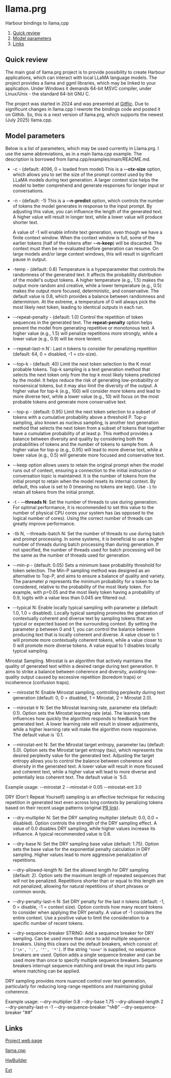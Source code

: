 # llama.prg
Harbour bindings to llama,cpp

1. [Quick review](#quick-review)
2. [Model parameters](#model-parameters)
3. [Links](#links)

## Quick review

The main goal of llama.prg project is to provide possibility to create Harbour applications, which
 can interact with local LLaMA language models.
The project provides a llama and ggml libraries, which may be linked to your application.
Under Windows it demands 64-bit MSVC compiler, under Linux/Unix - the standard 64-bit GNU C.

The project was started in 2024 and was presented at [Gitflic](https://gitflic.ru/project/alkresin/llama_prg).
Due to significunt changes in llama.cpp I rewrote the bindings code and posted it on Githib. So,
 this is a next version of llama.prg, which supports the newest (July 2025) llama.cpp.

## Model parameters

   Below is a list of parameters, which may be used currently in Llama.prg. I use the same
abbreviations, as in a main llama.cpp example. The description is borrowed from llama.cpp/examples/main/README.md.

 - -c  - (default: 4096, 0 = loaded from model) This is a **--ctx-size** option, which
   allows you to set the size of the prompt context used by the LLaMA models during text
   generation. A larger context size helps the model to better comprehend and generate
   responses for longer input or conversations.

 - -n  - (default: -1) This is a **--n-predict** option, which controls the number of tokens the model
   generates in response to the input prompt. By adjusting this value, you can influence
   the length of the generated text. A higher value will result in longer text, while
   a lower value will produce shorter text.

   A value of -1 will enable infinite text generation, even though we have a finite context
   window. When the context window is full, some of the earlier tokens
   (half of the tokens after **--n-keep**) will be discarded. The context must then
   be re-evaluated before generation can resume. On large models and/or large context windows,
   this will result in significant pause in output.

 - -temp - (default: 0.8) Temperature is a
   hyperparameter that controls the randomness of the generated text. It affects the
   probability distribution of the model's output tokens. A higher temperature (e.g., 1.5)
   makes the output more random and creative, while a lower temperature (e.g., 0.5) makes
   the output more focused, deterministic, and conservative. The default value is 0.8,
   which provides a balance between randomness and determinism. At the extreme, a
   temperature of 0 will always pick the most likely next token, leading to identical
   outputs in each run.

 - --repeat-penalty - (default: 1.0) Control the repetition of token sequences in the generated text.
   The **repeat-penalty** option helps prevent the model from generating repetitive or monotonous
   text. A higher value (e.g., 1.5) will penalize repetitions more strongly, while a lower value
   (e.g., 0.9) will be more lenient.

 - --repeat-last-n N`: Last n tokens to consider for penalizing repetition
   (default: 64, 0 = disabled, -1 = ctx-size).

 - --top-k - (default: 40) Limit the next token selection to the K most probable tokens.
   Top-k sampling is a text generation method that selects the next token only from the top k
   most likely tokens predicted by the model. It helps reduce the risk of generating
   low-probability or nonsensical tokens, but it may also limit the diversity of the output.
   A higher value for top-k (e.g., 100) will consider more tokens and lead to more diverse text,
   while a lower value (e.g., 10) will focus on the most probable tokens and generate more
   conservative text.

 - --top-p - (default: 0.95) Limit the next token selection to a subset of tokens with a cumulative probability above a threshold P.
   Top-p sampling, also known as nucleus sampling, is another text generation method that selects
   the next token from a subset of tokens that together have a cumulative probability of
   at least p. This method provides a balance between diversity and quality by considering
   both the probabilities of tokens and the number of tokens to sample from. A higher value
   for top-p (e.g., 0.95) will lead to more diverse text, while a lower value (e.g., 0.5)
   will generate more focused and conservative text.

 - --keep option allows users to retain the original prompt when the model
   runs out of context, ensuring a connection to the initial instruction or conversation topic
   is maintained. It is the number of tokens from the initial prompt to retain when the model
   resets its internal context. By default, this value is set to 0 (meaning no tokens are kept).
   Use `-1` to retain all tokens from the initial prompt.

 - -t - **--threads N**: Set the number of threads to use during generation. For optimal
   performance, it is recommended to set this value to the number of physical CPU cores
   your system has (as opposed to the logical number of cores). Using the correct number
   of threads can greatly improve performance.

 - -tb N, --threads-batch N: Set the number of threads to use during batch and prompt processing.
   In some systems, it is beneficial to use a higher number of threads during batch processing
   than during generation. If not specified, the number of threads used for batch processing
   will be the same as the number of threads used for generation.

 - --min-p - (default: 0.05) Sets a minimum base probability threshold for token selection.
   The Min-P sampling method was designed as an alternative to Top-P, and aims to ensure a
   balance of quality and variety. The parameter *p* represents the minimum probability for
   a token to be considered, relative to the probability of the most likely token. For example,
   with *p*=0.05 and the most likely token having a probability of 0.9, logits with a value
   less than 0.045 are filtered out.

 - --typical N: Enable locally typical sampling with parameter p (default: 1.0, 1.0 = disabled).
   Locally typical sampling promotes the generation of contextually coherent and diverse text
   by sampling tokens that are typical or expected based on the surrounding context.
   By setting the parameter p between 0 and 1, you can control the balance between producing
   text that is locally coherent and diverse. A value closer to 1 will promote more contextually
   coherent tokens, while a value closer to 0 will promote more diverse tokens. A value equal
   to 1 disables locally typical sampling.

 Mirostat Sampling. Mirostat is an algorithm that actively maintains the quality of
   generated text within a desired range during text generation. It aims to strike a
   balance between coherence and diversity, avoiding low-quality output caused by
   excessive repetition (boredom traps) or incoherence (confusion traps).

 - --mirostat N: Enable Mirostat sampling, controlling perplexity during text generation
   (default: 0, 0 = disabled, 1 = Mirostat, 2 = Mirostat 2.0).

 - --mirostat-lr N: Set the Mirostat learning rate, parameter eta (default: 0.1).
   Option sets the Mirostat learning rate (eta). The learning rate influences how
   quickly the algorithm responds to feedback from the generated text. A lower learning
   rate will result in slower adjustments, while a higher learning rate will make the
   algorithm more responsive. The default value is `0.1.

 - --mirostat-ent N: Set the Mirostat target entropy, parameter tau (default: 5.0).
   Option sets the Mirostat target entropy (tau), which represents the desired perplexity
   value for the generated text. Adjusting the target entropy allows you to control the
   balance between coherence and diversity in the generated text. A lower value will
   result in more focused and coherent text, while a higher value will lead to more
   diverse and potentially less coherent text. The default value is `5.0.

 Example usage: --mirostat 2 --mirostat-lr 0.05 --mirostat-ent 3.0

 DRY (Don't Repeat Yourself) sampling is an effective technique for reducing repetition in
   generated text even across long contexts by penalizing tokens based on their recent usage
   patterns (original [PR link](https://github.com/oobabooga/text-generation-webui/pull/5677)).

 - --dry-multiplier N: Set the DRY sampling multiplier (default: 0.0, 0.0 = disabled).
   Option controls the strength of the DRY sampling effect. A value of 0.0 disables DRY
   sampling, while higher values increase its influence. A typical recommended value is 0.8.

 - --dry-base N: Set the DRY sampling base value (default: 1.75).
   Option sets the base value for the exponential penalty calculation in DRY sampling.
   Higher values lead to more aggressive penalization of repetitions.

 - --dry-allowed-length N: Set the allowed length for DRY sampling (default: 2).
   Option sets the maximum length of repeated sequences that will not be penalized.
   Repetitions shorter than or equal to this length are not penalized, allowing for
   natural repetitions of short phrases or common words.

 - --dry-penalty-last-n N: Set DRY penalty for the last n tokens (default: -1, 0 = disable, -1 = context size).
   Option controls how many recent tokens to consider when applying the DRY penalty.
   A value of -1 considers the entire context. Use a positive value to limit the
   consideration to a specific number of recent tokens.

 - --dry-sequence-breaker STRING: Add a sequence breaker for DRY sampling. Can be used more than once to add multiple sequence breakers. Using this clears out the default breakers, which consist of: `['\n', ':', '"', '*']`.
   If the string `"none"` is supplied, no sequence breakers are used.
   Option adds a single sequence breaker and can be used more than once to specify
   multiple sequence breakers. Sequence breakers interrupt sequence matching and break
   the input into parts where matching can be applied.

 DRY sampling provides more nuanced control over text generation, particularly for reducing long-range repetitions and maintaining global coherence.

 Example usage: --dry-multiplier 0.8 --dry-base 1.75 --dry-allowed-length 2 --dry-penalty-last-n -1 --dry-sequence-breaker "тАФ" --dry-sequence-breaker "##"

## Links

[Project web page](http://www.kresin.ru/en/llama_prg.html)

[llama.cpp](https://github.com/ggml-org/llama.cpp)

[HwBuilder](http://www.kresin.ru/en/hwbuilder.html)

[Ext](https://gitflic.ru/project/alkresin/ext)